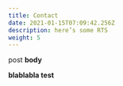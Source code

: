 ```yaml
---
title: Contact
date: 2021-01-15T07:09:42.256Z
description: here’s some RTS
weight: 5
---
```

post **body**

**blablabla test**